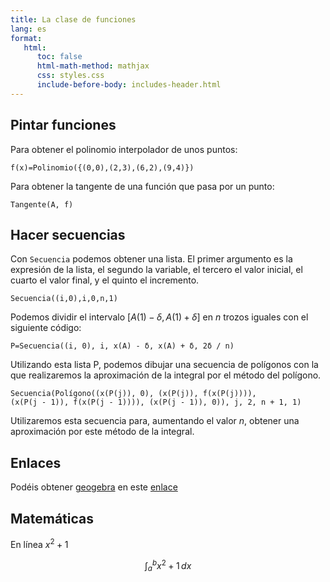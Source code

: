 ```yaml
---
title: La clase de funciones
lang: es
format:
   html:
      toc: false
      html-math-method: mathjax
      css: styles.css
      include-before-body: includes-header.html
---
```



## Pintar funciones
Para obtener el polinomio interpolador de unos puntos:
```
f(x)=Polinomio({(0,0),(2,3),(6,2),(9,4)})
```

Para obtener la tangente de una función que pasa por un punto:
```
Tangente(A, f)
```
## Hacer secuencias

Con `Secuencia` podemos obtener una lista. El primer argumento es la expresión de la lista, el segundo la variable, el tercero el valor inicial, el cuarto el valor final, y el quinto el incremento. 

```
Secuencia((i,0),i,0,n,1)
```

Podemos dividir el intervalo $[A(1)-\delta, A(1)+\delta]$ en $n$ trozos iguales con el siguiente código:

```
P=Secuencia((i, 0), i, x(A) - δ, x(A) + δ, 2δ / n)
```

Utilizando esta lista P, podemos dibujar una secuencia de polígonos con la que realizaremos la aproximación de la integral por el método del polígono.

```
Secuencia(Polígono((x(P(j)), 0), (x(P(j)), f(x(P(j)))), 
(x(P(j - 1)), f(x(P(j - 1)))), (x(P(j - 1)), 0)), j, 2, n + 1, 1)
```

Utilizaremos esta secuencia para, aumentando el valor $n$, obtener una aproximación por este método de la integral.

## Enlaces

Podéis obtener [geogebra](https://geogebra.org) en este [enlace](https://geogebra.org/download)

## Matemáticas

En línea $x^2+1$ 

$$
\int_a^b x^2+1\, dx
$$


<div id="ggbApplet"></div>


<script>
var parameters = {
"id": "ggbApplet",
"width":800,
"height":500,
// use this instead of ggbBase64 to load a material from geogebra.org
// "material_id":12345,
// "ggbBase64":"",
// use this instead of ggbBase64 to load a .ggb file
"filename":"assets/integracion-trapecio.ggb"};
// is3D=is 3D applet using 3D view, AV=Algebra View, SV=Spreadsheet View, CV=CAS View, EV2=Graphics View 2, CP=Construction Protocol, PC=Probability Calculator, DA=Data Analysis, FI=Function Inspector, PV=Python, macro=Macro View
var views = {'is3D': 0,'AV': 0,'SV': 1,'CV': 1,'EV2': 0,'CP': 0,'PC': 0,'DA': 0,'FI': 0,'macro': 0};
var applet = new GGBApplet(parameters, '5.0',views); //poner views como tercer argumento si queremos habilitarlo
window.onload = function() {
    applet.inject('ggbApplet')  
};
</script>